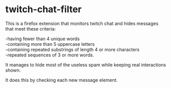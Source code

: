 # twitch-chat-filter
This is a firefox extension that monitors twitch chat and hides messages that meet these criteria:  

-having fewer than 4 unique words  
-containing more than 5 uppercase letters  
-containing repeated substrings of length 4 or more characters  
-repeated sequences of 3 or more words.  
  
It manages to hide most of the useless spam while keeping real interactions shown.

It does this by checking each new message element.
